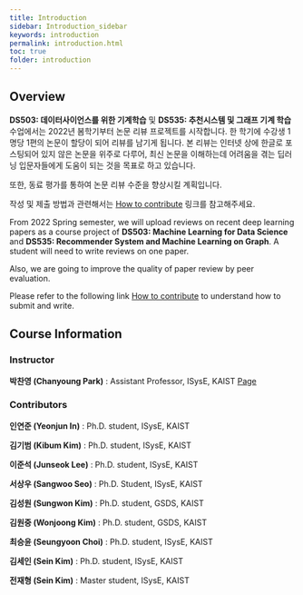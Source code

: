 ```yaml
---
title: Introduction
sidebar: Introduction_sidebar
keywords: introduction
permalink: introduction.html
toc: true
folder: introduction
---
```


## Overview

**DS503: 데이터사이언스를 위한 기계학습** 및 **DS535: 추천시스템 및 그래프 기계 학습** 수업에서는 2022년 봄학기부터 논문 리뷰 프로젝트를 시작합니다. 한 학기에 수강생 1명당 1편의 논문이 할당이 되어 리뷰를 남기게 됩니다. 본 리뷰는 인터넷 상에 한글로 포스팅되어 있지 않은 논문을 위주로 다루어, 최신 논문을 이해하는데 어려움을 겪는 딥러닝 입문자들에게 도움이 되는 것을 목표로 하고 있습니다.

또한, 동료 평가를 통하여 논문 리뷰 수준을 향상시킬 계획입니다.

작성 및 제출 방법과 관련해서는 [How to contribute](/how_to_contribute.html) 링크를 참고해주세요.

From 2022 Spring semester, we will upload reviews on recent deep learning papers as a course project of **DS503: Machine Learning for Data Science** and **DS535: Recommender System and Machine Learning on Graph**. A student will need to write reviews on one paper.

Also, we are going to improve the quality of paper review by peer evaluation.

Please refer to the following link [How to contribute](/how_to_contribute.html) to understand how to submit and write.


## Course Information

### Instructor

**박찬영 (Chanyoung Park)** : Assistant Professor, ISysE, KAIST [Page](http://dsail.kaist.ac.kr/professor/)

### Contributors

**인연준 (Yeonjun In)** : Ph.D. student, ISysE, KAIST

**김기범 (Kibum Kim)** : Ph.D. student, ISysE, KAIST

**이준석 (Junseok Lee)** : Ph.D. student, ISysE, KAIST

**서상우 (Sangwoo Seo)** : Ph.D. Student, ISysE, KAIST

**김성원 (Sungwon Kim)** : Ph.D. student, GSDS, KAIST

**김원중 (Wonjoong Kim)** : Ph.D. student, GSDS, KAIST

**최승윤 (Seungyoon Choi)** : Ph.D. student, ISysE, KAIST

**김세인 (Sein Kim)** : Ph.D. student, ISysE, KAIST

**전재형 (Sein Kim)** : Master student, ISysE, KAIST